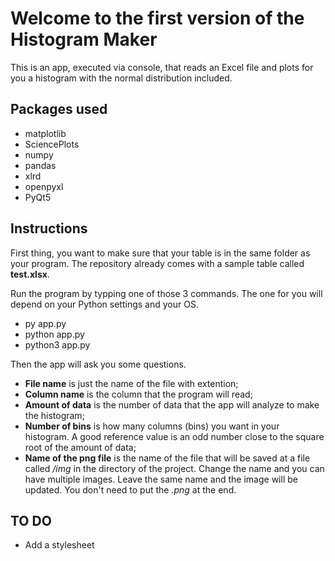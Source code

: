 # Welcome to the first version of the Histogram Maker

This is an app, executed via console, that reads an Excel file and plots for you a histogram with the normal distribution included.

## Packages used

- matplotlib
- SciencePlots
- numpy
- pandas
- xlrd
- openpyxl
- PyQt5

## Instructions

First thing, you want to make sure that your table is in the same folder as your program. The repository already comes with a sample table called **test.xlsx**.

Run the program by typping one of those 3 commands. The one for you will depend on your Python settings and your OS.

- py app.py
- python app.py
- python3 app.py

Then the app will ask you some questions.

- **File name** is just the name of the file with extention;
- **Column name** is the column that the program will read;
- **Amount of data** is the number of data that the app will analyze to make the histogram;
- **Number of bins** is how many columns (bins) you want in your histogram. A good reference value is an odd number close to the square root of the amount of data;
- **Name of the png file** is the name of the file that will be saved at a file called _/img_ in the directory of the project. Change the name and you can have multiple images. Leave the same name and the image will be updated. You don't need to put the _.png_ at the end.

## TO DO

- Add a stylesheet
